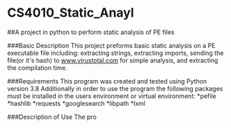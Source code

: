 # CS4010_Static_Anayl
##A project in python to perform static analysis of PE files

###Basic Description
This project preforms basic static analysis on a PE executable file including:
extracting strings, extracting imports, sending the file(or it's hash) to 
www.virustotal.com for simple analysis, and extracting the compilation time.

###Requirements
This program was created and tested using Python version 3.8 Additionally in 
order to use the program the following packages must be installed in the users 
environment or virtual environment:
*pefile
*hashlib
*requests
*googlesearch
*libpath
*lxml

###Description of Use
The pro


 
